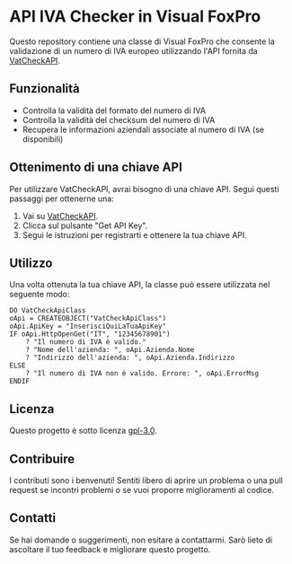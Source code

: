 # API IVA Checker in Visual FoxPro

Questo repository contiene una classe di Visual FoxPro che consente la validazione di un numero di IVA europeo utilizzando l'API fornita da [VatCheckAPI](https://vatcheckapi.com/).

## Funzionalità

- Controlla la validità del formato del numero di IVA
- Controlla la validità del checksum del numero di IVA
- Recupera le informazioni aziendali associate al numero di IVA (se disponibili)

## Ottenimento di una chiave API

Per utilizzare VatCheckAPI, avrai bisogno di una chiave API. Segui questi passaggi per ottenerne una:

1. Vai su [VatCheckAPI](https://vatcheckapi.com/).
2. Clicca sul pulsante "Get API Key".
3. Segui le istruzioni per registrarti e ottenere la tua chiave API.

## Utilizzo

Una volta ottenuta la tua chiave API, la classe può essere utilizzata nel seguente modo:

```foxpro
DO VatCheckApiClass
oApi = CREATEOBJECT("VatCheckApiClass")
oApi.ApiKey = "InserisciQuiLaTuaApiKey"
IF oApi.HttpOpenGet("IT", "12345678901")
    ? "Il numero di IVA è valido."
    ? "Nome dell'azienda: ", oApi.Azienda.Nome
    ? "Indirizzo dell'azienda: ", oApi.Azienda.Indirizzo
ELSE
    ? "Il numero di IVA non è valido. Errore: ", oApi.ErrorMsg
ENDIF

```

## Licenza
Questo progetto è sotto licenza [gpl-3.0](LICENSE).

## Contribuire
I contributi sono i benvenuti! Sentiti libero di aprire un problema o una pull request se incontri problemi o se vuoi proporre miglioramenti al codice.

## Contatti
Se hai domande o suggerimenti, non esitare a contattarmi. Sarò lieto di ascoltare il tuo feedback e migliorare questo progetto.
